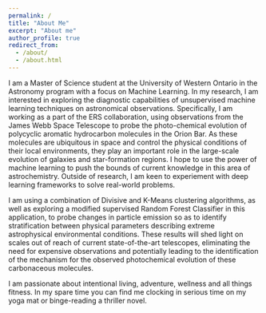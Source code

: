 ```yaml
---
permalink: /
title: "About Me"
excerpt: "About me"
author_profile: true
redirect_from: 
  - /about/
  - /about.html
---
```



I am a Master of Science student at the University of Western Ontario in the Astronomy program with a focus on Machine Learning. In my research, I am interested in exploring the diagnostic capabilities of unsupervised machine learning techniques on astronomical observations. Specifically, I am working as a part of the ERS collaboration, using observations from the James Webb Space Telescope to probe the photo-chemical evolution of polycyclic aromatic hydrocarbon molecules in the Orion Bar. As these molecules are ubiquitous in space and control the physical conditions of their local environments, they play an important role in the large-scale evolution of galaxies and star-formation regions. I hope to use the power of machine learning to push the bounds of current knowledge in this area of astrochemistry. Outside of research, I am keen to experiement with deep learning frameworks to solve real-world problems.

I am using a combination of Divisive and K-Means clustering algorithms, as well as exploring a modified supervised Random Forest Classifier in this application, to probe changes in particle emission so as to identify stratification between physical parameters describing extreme astrophysical environmental conditions. These results will shed light on scales out of reach of current state-of-the-art telescopes, eliminating the need for expensive observations and potentially leading to the identification of the mechanism for the observed photochemical evolution of these carbonaceous molecules.

I am passionate about intentional living, adventure, wellness and all things fitness. In my spare time you can find me clocking in serious time on my yoga mat or binge-reading a thriller novel.
